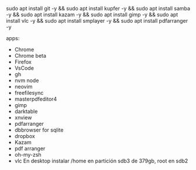 sudo apt install git -y
&&
sudo apt install kupfer -y
&&
sudo apt install samba -y
&&
sudo apt install kazam -y
&&
sudo apt install gimp -y
&&
sudo apt install vlc -y
&&
sudo apt install smplayer -y
&&
sudo apt install pdfarranger -y

apps:

- Chrome
- Chrome beta
- Firefox
- VsCode
- gh
- nvm node
- neovim
- freefilesync
- masterpdfeditor4
- gimp
- darktable
- xnview
- pdfarranger
- dbbrowser for sqlite
- dropbox
- Kazam
- pdf arranger
- oh-my-zsh
- vlc
  En desktop instalar /home en partición sdb3 de 379gb, root en sdb2
